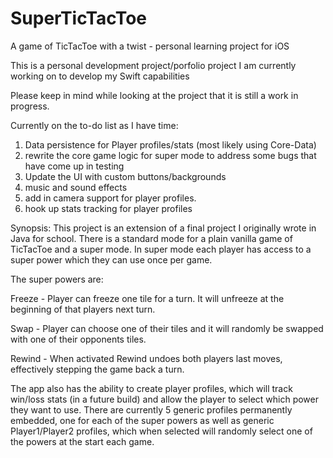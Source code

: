 # SuperTicTacToe
A game of TicTacToe with a twist - personal learning project for iOS

This is a personal development project/porfolio project I am currently working on to develop my Swift capabilities

Please keep in mind while looking at the project that it is still a work in progress.

Currently on the to-do list as I have time:
1) Data persistence for Player profiles/stats (most likely using Core-Data)
2) rewrite the core game logic for super mode to address some bugs that have come up in testing
3) Update the UI with custom buttons/backgrounds
4) music and sound effects
5) add in camera support for player profiles.
6) hook up stats tracking for player profiles


Synopsis:
This project is an extension of a final project I originally wrote in Java for school. There is a standard mode for a 
plain vanilla game of TicTacToe and a super mode. In super mode each player has access to a super power
which they can use once per game.

The super powers are:

Freeze - Player can freeze one tile for a turn. It will unfreeze at the beginning of that players next turn.

Swap - Player can choose one of their tiles and it will randomly be swapped with one of their opponents tiles.

Rewind - When activated Rewind undoes both players last moves, effectively stepping the game back a turn.

The app also has the ability to create player profiles, which will track win/loss stats (in a future build) and allow the player
to select which power they want to use. There are currently 5 generic profiles permanently embedded, one for each of the
super powers as well as generic Player1/Player2 profiles, which when selected will randomly select one of the powers at the start
each game.
